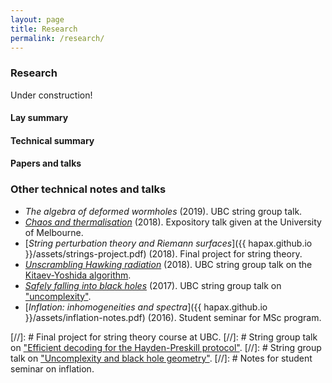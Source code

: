 ```yaml
---
layout: page
title: Research
permalink: /research/
---
```


### Research

Under construction!

#### Lay summary

#### Technical summary

#### Papers and talks

### Other technical notes and talks

- *The algebra of deformed wormholes* (2019). UBC string group talk.
- [*Chaos and thermalisation*](assets/chaos.pdf)
  (2018). Expository talk given at the University of Melbourne.
- [*String perturbation theory and Riemann surfaces*]({{
hapax.github.io }}/assets/strings-project.pdf) (2018). Final
project for string theory.
- [*Unscrambling Hawking radiation*](assets/kitaev-yoshida.md)
  (2018). UBC string group talk on the [Kitaev-Yoshida algorithm](https://arxiv.org/abs/1710.03363).
- [*Safely falling into black holes*](assets/uncomplexity.md)
  (2017). UBC string group talk on ["uncomplexity"](https://arxiv.org/abs/1711.03125).
- [*Inflation: inhomogeneities and spectra*]({{ hapax.github.io
  }}/assets/inflation-notes.pdf) (2016). Student seminar for MSc program.

[//]: # Final project for string theory course at UBC.
[//]: # String group talk on ["Efficient decoding for the Hayden-Preskill protocol"](https://arxiv.org/abs/1710.03363).
[//]: # String group talk on ["Uncomplexity and black hole geometry"](https://arxiv.org/abs/1711.03125).
[//]: # Notes for student seminar on inflation.
